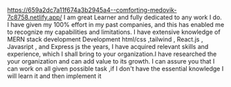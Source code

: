 https://659a2dc7a11f674a3b2945a4--comforting-medovik-7c8758.netlify.app/
I am great Learner and fully dedicated to any work I do. I have given my 100% effort in my past companies, and this has enabled me to recognize my capabilities and limitations. I have extensive knowledge of MERN stack development Development html/css ,tailwind , React.js , Javasript ,  and  Express js the years, I have acquired relevant skills and experience, which I shall bring to your organization.I have researched the your organization and can add value to its growth. I can assure you that I can work on all given possible task ,if I don't have the essential knowledge I will learn it and then implement it
